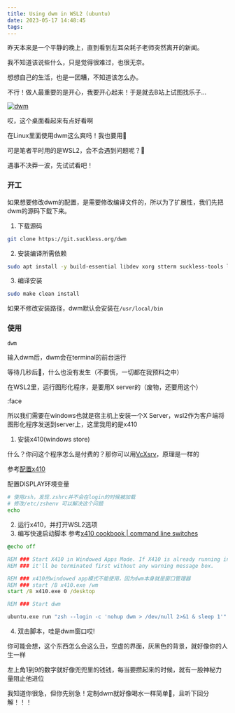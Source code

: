 ```yaml
---
title: Using dwm in WSL2 (ubuntu)
date: 2023-05-17 14:48:45
tags:
---
```


昨天本来是一个平静的晚上，直到看到左耳朵耗子老师突然离开的新闻。

我不知道该说些什么，只是觉得很难过，也很无奈。

想想自己的生活，也是一团糟，不知道该怎么办。

不行！做人最重要的是开心，我要开心起来！于是就去B站上试图找乐子...

[![dwm](https://i2.hdslb.com/bfs/archive/0335178b63bfdec46a6eb71aae763db33063ff30.jpg@320w_200h_1c_!web-space-upload-video.avif)](https://www.bilibili.com/video/BV1Ef4y1Z7kA)

哎，这个桌面看起来有点好看啊

在Linux里面使用dwm这么爽吗！我也要用🤩

可是笔者平时用的是WSL2，会不会遇到问题呢？🤔

遇事不决莽一波，先试试看吧！

### 开工

如果想要修改dwm的配置，是需要修改编译文件的，所以为了扩展性，我们先把dwm的源码下载下来。

1. 下载源码
```zsh
git clone https://git.suckless.org/dwm
```

2. 安装编译所需依赖
```zsh
sudo apt install -y build-essential libdev xorg stterm suckless-tools libx11-dev libxinerama-dev libxft-dev
```

3. 编译安装
```zsh
sudo make clean install
```

如果不修改安装路径，dwm默认会安装在`/usr/local/bin`

### 使用
```zsh
dwm
```
输入dwm后，dwm会在terminal的前台运行

等待几秒后🤔，什么也没有发生（不要慌，一切都在我预料之中）

在WSL2里，运行图形化程序，是要用X server的（废物，还要用这个）

:face

所以我们需要在windows也就是宿主机上安装一个X Server，wsl2作为客户端将图形化程序发送到server上，这里我用的是x410

1. 安装x410(windows store)

什么？你问这个程序怎么是付费的？那你可以用[VcXsrv](https://sourceforge.net/projects/vcxsrv/)，原理是一样的

参考[配置x410](
https://x410.dev/cookbook/wsl/enable-systemd-in-wsl2-and-have-the-best-ubuntu-gui-desktop-experience)

配置DISPLAY环境变量
```zsh
# 使用zsh，发现.zshrc并不会在login的时候被加载
# 修改/etc/zshenv 可以解决这个问题
echo 
```

2. 运行x410，并打开WSL2选项
3. 编写快速启动脚本
参考[x410 cookbook | command line switches](https://x410.dev/cookbook/command-line-switches)
```cmd
@echo off

REM ### Start X410 in Windowed Apps Mode. If X410 is already running in Desktop Mode, 
REM ### it'll be terminated first without any warning message box.

REM ### x410的windowed app模式不能使用，因为dwm本身就是窗口管理器
REM ### start /B x410.exe /wm
start /B x410.exe 0 /desktop

REM ### Start dwm

ubuntu.exe run "zsh --login -c 'nohup dwm > /dev/null 2>&1 & sleep 1'"
```
4. 双击脚本，哇是dwm窗口哎!

你可能会想，这个东西怎么会这么丑，空虚的界面，灰黑色的背景，就好像你的人生一样

左上角1到9的数字就好像兜兜里的钱钱，每当要攒起来的时候，就有一股神秘力量阻止他进位

我知道你很急，但你先别急！定制dwm就好像喝水一样简单🙂，且听下回分解！！！

